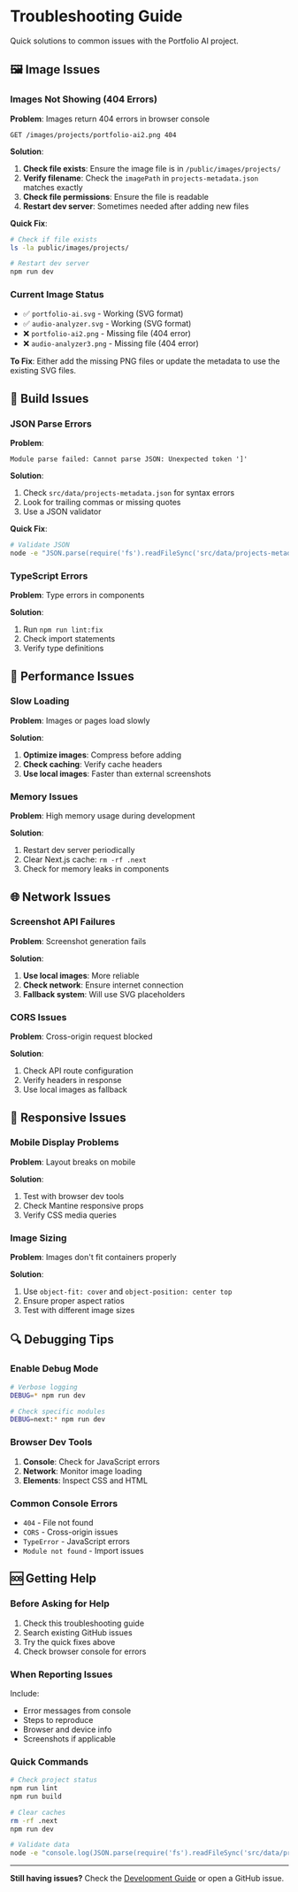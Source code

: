 # Troubleshooting Guide

Quick solutions to common issues with the Portfolio AI project.

## 🖼️ Image Issues

### Images Not Showing (404 Errors)

**Problem**: Images return 404 errors in browser console

```
GET /images/projects/portfolio-ai2.png 404
```

**Solution**:

1. **Check file exists**: Ensure the image file is in `/public/images/projects/`
2. **Verify filename**: Check the `imagePath` in `projects-metadata.json` matches exactly
3. **Check file permissions**: Ensure the file is readable
4. **Restart dev server**: Sometimes needed after adding new files

**Quick Fix**:

```bash
# Check if file exists
ls -la public/images/projects/

# Restart dev server
npm run dev
```

### Current Image Status

- ✅ `portfolio-ai.svg` - Working (SVG format)
- ✅ `audio-analyzer.svg` - Working (SVG format)
- ❌ `portfolio-ai2.png` - Missing file (404 error)
- ❌ `audio-analyzer3.png` - Missing file (404 error)

**To Fix**: Either add the missing PNG files or update the metadata to use the existing SVG files.

## 🔧 Build Issues

### JSON Parse Errors

**Problem**:

```
Module parse failed: Cannot parse JSON: Unexpected token ']'
```

**Solution**:

1. Check `src/data/projects-metadata.json` for syntax errors
2. Look for trailing commas or missing quotes
3. Use a JSON validator

**Quick Fix**:

```bash
# Validate JSON
node -e "JSON.parse(require('fs').readFileSync('src/data/projects-metadata.json', 'utf8'))"
```

### TypeScript Errors

**Problem**: Type errors in components

**Solution**:

1. Run `npm run lint:fix`
2. Check import statements
3. Verify type definitions

## 🚀 Performance Issues

### Slow Loading

**Problem**: Images or pages load slowly

**Solution**:

1. **Optimize images**: Compress before adding
2. **Check caching**: Verify cache headers
3. **Use local images**: Faster than external screenshots

### Memory Issues

**Problem**: High memory usage during development

**Solution**:

1. Restart dev server periodically
2. Clear Next.js cache: `rm -rf .next`
3. Check for memory leaks in components

## 🌐 Network Issues

### Screenshot API Failures

**Problem**: Screenshot generation fails

**Solution**:

1. **Use local images**: More reliable
2. **Check network**: Ensure internet connection
3. **Fallback system**: Will use SVG placeholders

### CORS Issues

**Problem**: Cross-origin request blocked

**Solution**:

1. Check API route configuration
2. Verify headers in response
3. Use local images as fallback

## 📱 Responsive Issues

### Mobile Display Problems

**Problem**: Layout breaks on mobile

**Solution**:

1. Test with browser dev tools
2. Check Mantine responsive props
3. Verify CSS media queries

### Image Sizing

**Problem**: Images don't fit containers properly

**Solution**:

1. Use `object-fit: cover` and `object-position: center top`
2. Ensure proper aspect ratios
3. Test with different image sizes

## 🔍 Debugging Tips

### Enable Debug Mode

```bash
# Verbose logging
DEBUG=* npm run dev

# Check specific modules
DEBUG=next:* npm run dev
```

### Browser Dev Tools

1. **Console**: Check for JavaScript errors
2. **Network**: Monitor image loading
3. **Elements**: Inspect CSS and HTML

### Common Console Errors

- `404` - File not found
- `CORS` - Cross-origin issues
- `TypeError` - JavaScript errors
- `Module not found` - Import issues

## 🆘 Getting Help

### Before Asking for Help

1. Check this troubleshooting guide
2. Search existing GitHub issues
3. Try the quick fixes above
4. Check browser console for errors

### When Reporting Issues

Include:

- Error messages from console
- Steps to reproduce
- Browser and device info
- Screenshots if applicable

### Quick Commands

```bash
# Check project status
npm run lint
npm run build

# Clear caches
rm -rf .next
npm run dev

# Validate data
node -e "console.log(JSON.parse(require('fs').readFileSync('src/data/projects-metadata.json', 'utf8')))"
```

---

**Still having issues?** Check the [Development Guide](DEVELOPMENT.md) or open a GitHub issue.
